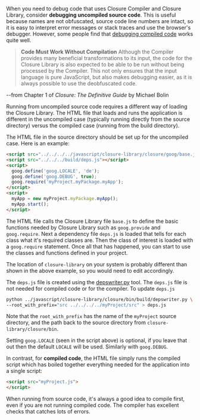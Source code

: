 When you need to debug code that uses Closure Compiler and Closure Library, consider **debugging uncompiled source code**. This is useful because names are not obfuscated, source code line numbers are intact, so it is easy to interpret error messages or stack traces and use the browser's debugger.
However, some people find that [debugging compiled code](https://github.com/google/closure-compiler/wiki/Debugging-Compiled-Code) works quite well.

> **Code Must Work Without Compilation** Although the Compiler provides many beneficial transformations to its input, the code for the Closure Library is also expected to be able to be run without being processed by the Compiler. This not only ensures that the input language is pure JavaScript, but also makes debugging easier, as it is always possible to use the deobfuscated code.

--from Chapter 1 of *Closure: The Definitive Guide* by Michael Bolin

Running from uncompiled source code requires a different way of loading the
Closure Library. The HTML file that loads and runs the application is different
in the uncompiled case (typically running directly from the source directory) 
versus the compiled case (running from the build directory).

The HTML file in the source directory should be set up for the uncompiled case. Here is an example:

```html
<script src="../../../../javascript/closure-library/closure/goog/base.js"></script>
<script src="../../../build/deps.js"></script>
<script>
  goog.define('goog.LOCALE', 'de');
  goog.define('goog.DEBUG', true);
  goog.require('myProject.myPackage.myApp');
</script>
<script>
  myApp = new myProject.myPackage.myApp();
  myApp.start();
</script>
```

The HTML file calls the Closure Library file `base.js` to define the basic functions needed by Closure Library such as `goog.provide` and `goog.require`. Next
a dependency file `deps.js` is loaded that tells for each class what it's required
classes are. Then the class of interest is loaded with a `goog.require` statement.  Once all that has happened, you can start to use the classes and functions defined in your project.

The location of `closure-library` on your system is probably different than shown in the above example, so you would need to edit accordingly.

The `deps.js` file is created using the
[depswriter.py](https://developers.google.com/closure/library/docs/depswriter) tool. The
`deps.js` file is not needed for compiled code or for the compiler. To update `deps.js` 

```bash
python ../javascript/closure-library/closure/bin/build/depswriter.py \
--root_with_prefix="src ../../../../myProject/src" > deps.js
```

Note that the `root_with_prefix` has the name of the `myProject` source directory,
and the path back to the source directory from `closure-library/closure/bin`.

Setting `goog.LOCALE` (seen in the script above) is optional, if you leave that out then
the default `LOCALE` will be used.  Similarly with `goog.DEBUG`.

In contrast, for **compiled code**, the HTML file simply runs the compiled script which has boiled
together everything needed for the application into a single script:

```html
<script src="myProject.js">
</script>
```

When running from source code, it's always a good idea to compile first, even if you are not running compiled code.  The compiler has excellent checks that catches lots of errors.